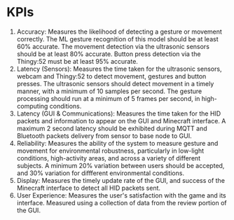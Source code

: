 # KPIs
1. Accuracy: Measures the likelihood of detecting a gesture or movement correctly. The ML gesture recognition of this model should be at least 60% accurate. The movement detection via the ultrasonic sensors should be at least 80% accurate. Button press detection via the Thingy:52 must be at least 95% accurate.
2. Latency (Sensors):  Measures the time taken for the ultrasonic sensors, webcam and Thingy:52 to detect movement, gestures and button presses. The ultrasonic sensors should detect movement in a timely manner, with a minimum of 10 samples per second. The gesture processing should run at a minimum of 5 frames per second, in high-computing conditions.
3. Latency (GUI & Communications):  Measures the time taken for the HID packets and information to appear on the GUI and Minecraft interface. A maximum 2 second latency should be exhibited during MQTT and Bluetooth packets delivery from sensor to base node to GUI.
4. Reliability: Measures the ability of the system to measure gesture and movement for environmental robustness, particularly in low-light conditions, high-activity areas, and across a variety of different subjects. A minimum 20% variation between users should be accepted, and 30% variation for diffferent environmental conditions.
5. Display: Measures the timely update rate of the GUI, and success of the Minecraft interface to detect all HID packets sent.
6. User Experience: Measures the user's satisfaction with the game and its interface. Measured using a collection of data from the review portion of the GUI.
